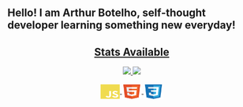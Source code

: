 ## Hello! I am Arthur Botelho, self-thought developer learning something new everyday!

<div align="center">
  <a href="https://github.com/ArthurBBotelho">
<div>   
 
## Stats Available
<img width=400 src='https://github-readme-stats.vercel.app/api?username=ArthurBBotelho&theme=vue-dark&show_icons=true&hide_border=true&count_private=true' />

<img width=360 src='https://github-readme-stats.vercel.app/api/top-langs/?username=ArthurBBotelho&theme=vue-dark&show_icons=true&hide_border=true&layout=compact' />
  
</div>
<div style="display: inline_block"><br>
  <img align="center" alt="Rafa-Js" height="30" width="40" src="https://raw.githubusercontent.com/devicons/devicon/master/icons/javascript/javascript-plain.svg">
   <img align="center" alt="Rafa-HTML" height="30" width="40" src="https://raw.githubusercontent.com/devicons/devicon/master/icons/html5/html5-original.svg">
  <img align="center" alt="Rafa-CSS" height="30" width="40" src="https://raw.githubusercontent.com/devicons/devicon/master/icons/css3/css3-original.svg">
</div>
